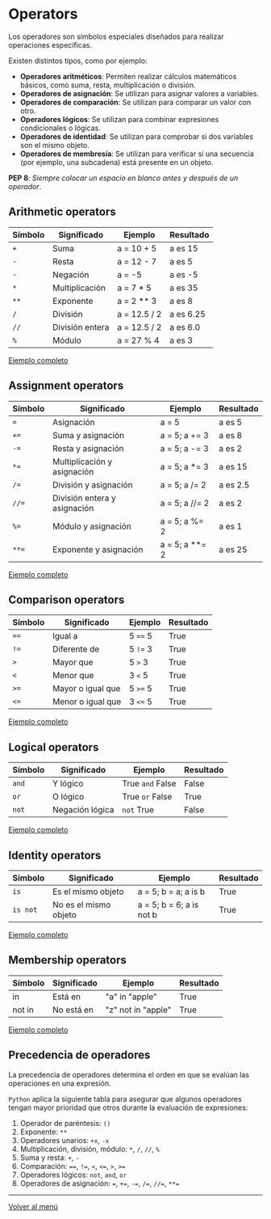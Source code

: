 # Operators

Los operadores son símbolos especiales diseñados para realizar operaciones específicas.

Existen distintos tipos, como por ejemplo:

- **Operadores aritméticos**: Permiten realizar cálculos matemáticos básicos, como suma, resta, multiplicación o división.
- **Operadores de asignación**: Se utilizan para asignar valores a variables.
- **Operadores de comparación**: Se utilizan para comparar un valor con otro.
- **Operadores lógicos**: Se utilizan para combinar expresiones condicionales o lógicas.
- **Operadores de identidad**: Se utilizan para comprobar si dos variables son el mismo objeto.
- **Operadores de membresía**: Se utilizan para verificar si una secuencia (por ejemplo, una subcadena) está presente en un objeto.

**PEP 8**: _Siempre colocar un espacio en blanco antes y después de un operador_.

## Arithmetic operators

| Símbolo | Significado     | Ejemplo      | Resultado |
| ------- | --------------- | ------------ | --------- |
| `+`     | Suma            | a = 10 + 5   | a es 15   |
| `-`     | Resta           | a = 12 - 7   | a es 5    |
| `-`     | Negación        | a = -5       | a es -5   |
| `*`     | Multiplicación  | a = 7 \* 5   | a es 35   |
| `**`    | Exponente       | a = 2 \*\* 3 | a es 8    |
| `/`     | División        | a = 12.5 / 2 | a es 6.25 |
| `//`    | División entera | a = 12.5 / 2 | a es 6.0  |
| `%`     | Módulo          | a = 27 % 4   | a es 3    |

[Ejemplo completo](./xx-example-codes/0.3.1.0-arithmetic-operators.py)

## Assignment operators

| Símbolo | Significado                  | Ejemplo          | Resultado |
| ------- | ---------------------------- | ---------------- | --------- |
| `=`     | Asignación                   | a = 5            | a es 5    |
| `+=`    | Suma y asignación            | a = 5; a += 3    | a es 8    |
| `-=`    | Resta y asignación           | a = 5; a -= 3    | a es 2    |
| `*=`    | Multiplicación y asignación  | a = 5; a \*= 3   | a es 15   |
| `/=`    | División y asignación        | a = 5; a /= 2    | a es 2.5  |
| `//=`   | División entera y asignación | a = 5; a //= 2   | a es 2    |
| `%=`    | Módulo y asignación          | a = 5; a %= 2    | a es 1    |
| `**=`   | Exponente y asignación       | a = 5; a \*\*= 2 | a es 25   |

[Ejemplo completo](./xx-example-codes/0.3.2.0-assignment-operators.py)

## Comparison operators

| Símbolo | Significado       | Ejemplo  | Resultado |
| ------- | ----------------- | -------- | --------- |
| `==`    | Igual a           | 5 `==` 5 | True      |
| `!=`    | Diferente de      | 5 `!=` 3 | True      |
| `>`     | Mayor que         | 5 `>` 3  | True      |
| `<`     | Menor que         | 3 `<` 5  | True      |
| `>=`    | Mayor o igual que | 5 `>=` 5 | True      |
| `<=`    | Menor o igual que | 3 `<=` 5 | True      |

[Ejemplo completo](./xx-example-codes/0.3.3.0-comparison-operators.py)

## Logical operators

| Símbolo | Significado     | Ejemplo          | Resultado |
| ------- | --------------- | ---------------- | --------- |
| `and`   | Y lógico        | True `and` False | False     |
| `or`    | O lógico        | True `or` False  | True      |
| `not`   | Negación lógica | `not` True       | False     |

[Ejemplo completo](./xx-example-codes/0.3.4.0-logical-operators.py)

## Identity operators

| Símbolo  | Significado           | Ejemplo                  | Resultado |
| -------- | --------------------- | ------------------------ | --------- |
| `is`     | Es el mismo objeto    | a = 5; b = a; a is b     | True      |
| `is not` | No es el mismo objeto | a = 5; b = 6; a is not b | True      |

[Ejemplo completo](./xx-example-codes/0.3.5.0-identity-operators.py)

## Membership operators

| Símbolo | Significado | Ejemplo            | Resultado |
| ------- | ----------- | ------------------ | --------- |
| in      | Está en     | "a" in "apple"     | True      |
| not in  | No está en  | "z" not in "apple" | True      |

[Ejemplo completo](./xx-example-codes/0.3.6.0-membership-operators.py)

## Precedencia de operadores

La precedencia de operadores determina el orden en que se evalúan las operaciones en una expresión.

`Python` aplica la siguiente tabla para asegurar que algunos operadores tengan mayor prioridad que otros durante la evaluación de expresiones:

1. Operador de paréntesis: `()`
2. Exponente: `**`
3. Operadores unarios: `+x`, `-x`
4. Multiplicación, división, módulo: `*`, `/`, `//`, `%`
5. Suma y resta: `+`, `-`
6. Comparación: `==`, `!=`, `<`, `<=`, `>`, `>=`
7. Operadores lógicos: `not`, `and`, `or`
8. Operadores de asignación: `=`, `+=`, `-=`, `/=`, `//=`, `**=`

---

[Volver al menú](./0.0.0.0-Learn-the-basics.md)
